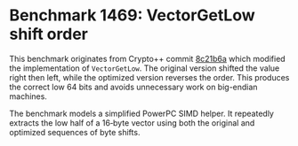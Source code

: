 # Benchmark 1469: VectorGetLow shift order

This benchmark originates from Crypto++ commit [8c21b6a](https://github.com/weidai11/cryptopp/commit/8c21b6af056d297125adbed7190a02afc32c6f40) which modified the implementation of `VectorGetLow`. The original version shifted the value right then left, while the optimized version reverses the order. This produces the correct low 64 bits and avoids unnecessary work on big-endian machines.

The benchmark models a simplified PowerPC SIMD helper. It repeatedly extracts the low half of a 16‑byte vector using both the original and optimized sequences of byte shifts.
